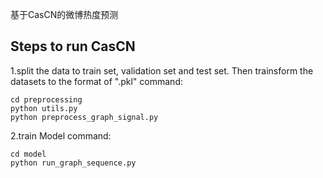 基于CasCN的微博热度预测

Steps to run CasCN
----------------------------------- 

1.split the data to train set, validation set and test set. Then trainsform the datasets to the format of ".pkl"
command: 

    cd preprocessing
    python utils.py
    python preprocess_graph_signal.py
 
2.train Model
command:

    cd model
    python run_graph_sequence.py


